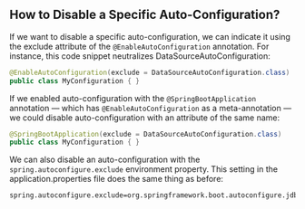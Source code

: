 ## How to Disable a Specific Auto-Configuration?
If we want to disable a specific auto-configuration, we can indicate it using the exclude attribute of the `@EnableAutoConfiguration` annotation. For instance, this code snippet neutralizes DataSourceAutoConfiguration:
```java
@EnableAutoConfiguration(exclude = DataSourceAutoConfiguration.class)
public class MyConfiguration { }
```
If we enabled auto-configuration with the `@SpringBootApplication` annotation — which has `@EnableAutoConfiguration` as a meta-annotation — we could disable auto-configuration with an attribute of the same name:
```java
@SpringBootApplication(exclude = DataSourceAutoConfiguration.class)
public class MyConfiguration { }
```
We can also disable an auto-configuration with the `spring.autoconfigure.exclude` environment property. This setting in the application.properties file does the same thing as before:
```properties
spring.autoconfigure.exclude=org.springframework.boot.autoconfigure.jdbc.DataSourceAutoConfiguration
```
